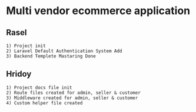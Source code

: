 # Multi vendor ecommerce application

## Rasel

    1) Project init
    2) Laravel Default Authentication System Add
    3) Backend Templete Mastaring Done

## Hridoy

    1) Project docs file init
    2) Route files created for admin, seller & customer
    3) Middleware created for admin, seller & customer
    4) Custom helper file created
